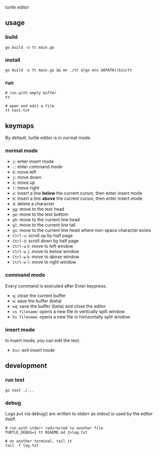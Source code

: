 turtle editor

## usage

### build

```shell
go build -o tt main.go
```

### install

```shell
go build -o tt main.go && mv ./tt $(go env GOPATH)/bin/tt
```

### run

```shell
# run with empty buffer
tt

# open and edit a file
tt test.txt
```

## keymaps

By default, turtle editor is in normal mode.

### normal mode

* `i`: enter insert mode
* `:`: enter command mode
* `h`: move left
* `j`: move down
* `k`: move up
* `l`: move right
* `o`: insert a line **below** the current cursor, then enter insert mode
* `O`: insert a line **above** the current cursor, then enter insert mode
* `d`: delete a character
* `gg`: move to the text head
* `ge`: move to the text bottom
* `gh`: move to the current line head
* `gl`: move to the current line tail
* `gs`: move to the current line head where non-space character exists
* `Ctrl-u`: scroll up by half page
* `Ctrl-d`: scroll down by half page
* `Ctrl-w` `h`: move to left window
* `Ctrl-w` `j`: move to below window
* `Ctrl-w` `k`: move to above window
* `Ctrl-w` `l`: move to right window

### command mode

Every command is executed after Enter keypress.

* `q`: close the current buffer
* `w`: save the buffer (beta)
* `wq`: save the buffer (beta) and close the editor
* `vs filename`: opens a new file in vertically split window.
* `hs filename`: opens a new file in horizontally split window.

### insert mode

In insert mode, you can edit the text.

* `Esc`: exit insert mode

## development

### run test

```shell
go test ./...
```

### debug

Logs put via debug() are written to stderr as stdout is used by the editor itself.

```shell
# run with stderr redirected to another file
TURTLE_DEBUG=1 tt README.md 2>log.txt

# on another terminal, tail it
tail -f log.txt
```
